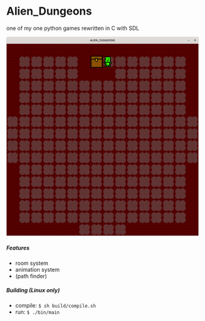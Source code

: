 # Alien_Dungeons
one of my one python games rewritten in C with SDL

![screenshot](https://github.com/Ztirom45/Alien_Dungeons/blob/main/screenshots/screenshot2.png)

##### Features

- room system
- animation system
- (path finder)


##### Building (Linux only)

- compile: `$ sh build/compile.sh`
- run: `$ ./bin/main`

